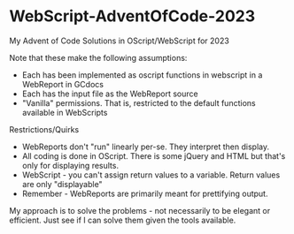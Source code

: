 # WebScript-AdventOfCode-2023
My Advent of Code Solutions in OScript/WebScript for 2023

Note that these make the following assumptions:
- Each has been implemented as oscript functions in webscript in a WebReport in GCdocs
- Each has the input file as the WebReport source
- "Vanilla" permissions. That is, restricted to the default functions available in WebScripts

Restrictions/Quirks
- WebReports don't "run" linearly per-se. They interpret then display.
- All coding is done in OScript. There is some jQuery and HTML but that's only for displaying results.
- WebScript - you can't assign return values to a variable. Return values are only "displayable"
-   Remember - WebReports are primarily meant for prettifying output.

My approach is to solve the problems - not necessarily to be elegant or efficient. Just see if I can solve them given the tools available.
